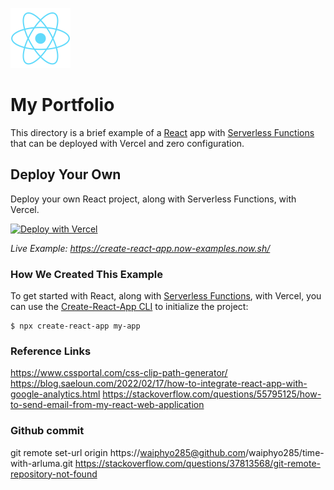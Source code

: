 ![React Logo](https://github.com/vercel/vercel/blob/main/packages/frameworks/logos/react.svg)

# My Portfolio

This directory is a brief example of a [React](https://reactjs.org/) app with [Serverless Functions](https://vercel.com/docs/v2/serverless-functions/introduction) that can be deployed with Vercel and zero configuration.

## Deploy Your Own

Deploy your own React project, along with Serverless Functions, with Vercel.

[![Deploy with Vercel](https://vercel.com/button)](https://vercel.com/new/clone?repository-url=https://github.com/vercel/vercel/tree/main/examples/create-react-app-functions&template=create-react-app)

_Live Example: https://create-react-app.now-examples.now.sh/_

### How We Created This Example

To get started with React, along with [Serverless Functions](https://vercel.com/docs/v2/serverless-functions/introduction), with Vercel, you can use the [Create-React-App CLI](https://reactjs.org/docs/create-a-new-react-app.html#create-react-app) to initialize the project:

```shell
$ npx create-react-app my-app
```

### Reference Links

https://www.cssportal.com/css-clip-path-generator/
https://blog.saeloun.com/2022/02/17/how-to-integrate-react-app-with-google-analytics.html
https://stackoverflow.com/questions/55795125/how-to-send-email-from-my-react-web-application

### Github commit

git remote set-url origin https://waiphyo285@github.com/waiphyo285/time-with-arluma.git
https://stackoverflow.com/questions/37813568/git-remote-repository-not-found
